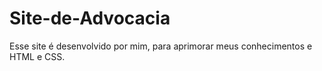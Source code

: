 # Site-de-Advocacia
Esse site é desenvolvido por mim, para aprimorar meus conhecimentos e HTML e CSS.
